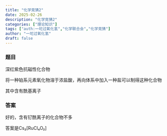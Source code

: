 ```yaml
---
title: "化学竞猜2"
date: 2025-02-26
description: "化学竞猜2"
categories: ["理论知识"]
tags: ["auth:一坨过氧化氢","化学联合会","化学竞猜"]
author: "一坨过氧化氢"
draft: false
---
```


### 题目

深红紫色抗磁性化合物

将一种铂系元素氧化物溶于浓盐酸，再向体系中加入一种盐可以制得这种化合物

其中含有酰基离子

### 答案

好的，含有钌酰离子的化合物不多

答案是Cs₂[RuCl₄O₂]

<!--


支持 Markdown 格式，语法请参考：https://markdown.com.cn/basic-syntax/

注意：每段间应该空一行，例如

✅正确示例：

## 标题

第一行

第二行

❌错误示例：

## 标题
第一行
第二行
-->